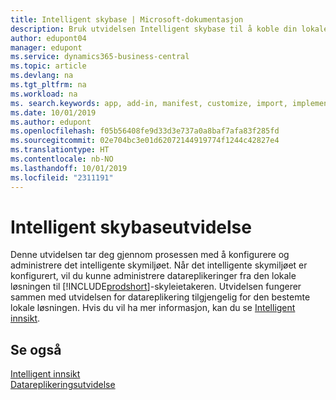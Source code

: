 ```yaml
---
title: Intelligent skybase | Microsoft-dokumentasjon
description: Bruk utvidelsen Intelligent skybase til å koble din lokale løsning til Business Central online.
author: edupont04
manager: edupont
ms.service: dynamics365-business-central
ms.topic: article
ms.devlang: na
ms.tgt_pltfrm: na
ms.workload: na
ms. search.keywords: app, add-in, manifest, customize, import, implement
ms.date: 10/01/2019
ms.author: edupont
ms.openlocfilehash: f05b56408fe9d33d3e737a0a8baf7afa83f285fd
ms.sourcegitcommit: 02e704bc3e01d62072144919774f1244c42827e4
ms.translationtype: HT
ms.contentlocale: nb-NO
ms.lasthandoff: 10/01/2019
ms.locfileid: "2311191"
---
```

# <a name="intelligent-cloud-base-extension"></a>Intelligent skybaseutvidelse

Denne utvidelsen tar deg gjennom prosessen med å konfigurere og administrere det intelligente skymiljøet. Når det intelligente skymiljøet er konfigurert, vil du kunne administrere datareplikeringer fra den lokale løsningen til [!INCLUDE[prodshort](includes/prodshort.md)]-skyleietakeren. Utvidelsen fungerer sammen med utvidelsen for datareplikering tilgjengelig for den bestemte lokale løsningen. Hvis du vil ha mer informasjon, kan du se [Intelligent innsikt](about-intelligent-cloud.md).  

## <a name="see-also"></a>Se også

[Intelligent innsikt](about-intelligent-cloud.md)  
[Datareplikeringsutvidelse](ui-extensions-data-replication.md)  
